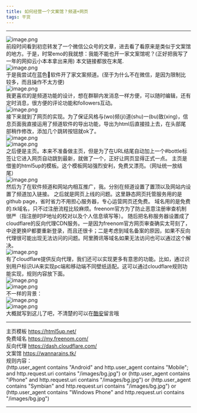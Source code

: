 ```yaml
---
title: 如何经营一个文案馆？频道+网页  
tags: 干货
---
```


* * *            
![image.png](https://s2.loli.net/2022/01/26/Ghp4CoQUWMxkITO.png)  
前段时间看到初恋转发了一个微信公众号的文章，进去看了看原来是类似于文案馆的地方。于是，时常emo的我就想：我能不能也开一家文案馆呢？(正好把我写了一年的网抑云小本本拿出来用)
本文链接都放在末尾.  
![image.png](https://s2.loli.net/2022/01/26/9dIGkvSCDeqQ6Zn.png)  
于是我尝试在蓝色🛫软件开了家文案频道。(至于为什么不在微信，是因为限制比较多，而且操作不太方便)  
![image.png](https://s2.loli.net/2022/01/26/mN5tEQABwjclRsP.png)  
我更喜欢的是频道功能的设计，想在群聊内发消息一样方便，可以随时编辑，还有定时消息，很方便的评论功能和followers互动。  
![image.png](https://s2.loli.net/2022/01/26/xHMJmdXWyoaZGBR.png)  
接下来就到了网页的实现。为了保证风格与(wo)频(ji)道(shu)一(bu)致(xing)，信息页面我直接运用了频道软件的导出功能，导出为html后直接挂上去，在头部尾部稍作修改，添加几个跳转按钮就ok了。  
![image.png](https://s2.loli.net/2022/01/26/Txr2WRtGbCsZ3jY.png)  
![image.png](https://s2.loli.net/2022/01/26/wpDyzUn9M76GdCa.png)  
之后便是主页。本来不准备做主页，但是为了在URL结尾自动加上一个#bottle标签让它进入网页自动跳到最新，就做了一个，正好让网页显得正式一点。
主页是借鉴的html5up的模板。这个模板网站强烈安利，免费又漂亮。（网址统一放结尾）  
![image.png](https://s2.loli.net/2022/01/26/Wcg9zXhLPMTifuI.png)  
然后为了在软件频道和网站内相互推广，我。分别在频道设置了置顶以及网站内设置了频道加入链接。
之后就是网页上线的问题。这里静态网页托管服务用的是github page，省时省力不用担心服务器，专心运营网页还免费。
域名用的是免费的.tk域名，只不过注册流程比较麻烦。freenom官方为了防止恶意注册审查机制很严（指注册时IP地址的校对以及个人信息填写等）。
随后把名称服务器设置成了cloudflare的反向代理CDN服务。一是因为freenom官方网页审查确实太苛刻了，中途更换IP都要重新登录，而且还很卡；二是考虑到域名备案的原因，如果不反向代理很可能出现无法访问的问题。阿里腾讯等域名如果无法访问也可以通过这个解决。  
![image.png](https://s2.loli.net/2022/01/26/VRKlGzBP58yOsfp.png)  
有了cloudflare提供反向代理，我们还可以实现更多有意思的功能。比如，通过识别用户标识UA来实现pc端和移动端不同壁纸适配。这可以通过cloudflare规则功能实现，规则内容放下面。  
![image.png](https://s2.loli.net/2022/01/26/Le67RwJkO32NaPV.png)  
![image.png](https://s2.loli.net/2022/01/26/sgPGRomByVK57zA.png)  
不一样的背景：  
![image.png](https://s2.loli.net/2022/01/26/x2S7uWX6UhwtV4J.png)  
![image.png](https://s2.loli.net/2022/01/26/RtdceuhOiz4jaDX.png)  
大概就写到这儿了吧，不清楚的可以在[酷安](https://www.coolapk.com/feed/33069243?shareKey=NGFjOTg5NjBlOWJiNjFmMTYyZDQ~&shareUid=3762306&shareFrom=com.coolapk.market_12.0.1)留言哦
* * *   
主页模板 https://html5up.net/  
免费域名 https://my.freenom.com/  
反向代理 https://dash.cloudflare.com/  
文案馆 https://wannarains.tk/  
规则内容：  
(http.user_agent contains "Android" and http.user_agent contains "Mobile"; and http.request.uri contains "/images/bg.jpg") or (http.user_agent contains "iPhone" and http.request.uri contains "/images/bg.jpg") or (http.user_agent contains "Symbian" and http.request.uri contains "/images/bg.jpg") or (http.user_agent contains "Windows Phone" and http.request.uri contains "/images/bg.jpg")



* * *            
